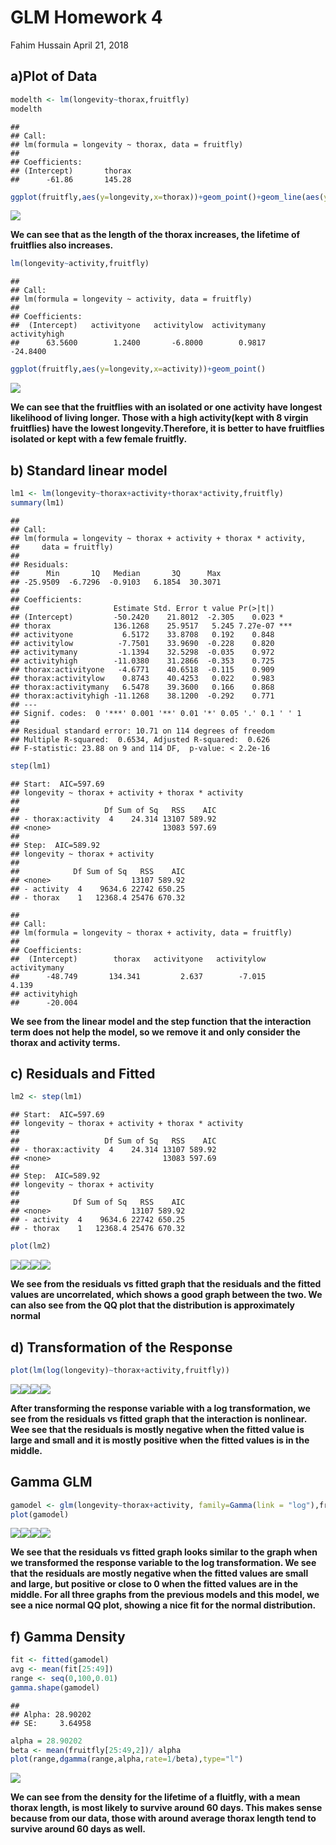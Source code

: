 GLM Homework 4
================
Fahim Hussain
April 21, 2018

a)Plot of Data
--------------

``` r
modelth <- lm(longevity~thorax,fruitfly)
modelth
```

    ## 
    ## Call:
    ## lm(formula = longevity ~ thorax, data = fruitfly)
    ## 
    ## Coefficients:
    ## (Intercept)       thorax  
    ##      -61.86       145.28

``` r
ggplot(fruitfly,aes(y=longevity,x=thorax))+geom_point()+geom_line(aes(y=fitted(modelth)))
```

![](glmhomework4_files/figure-markdown_github/unnamed-chunk-2-1.png)

**We can see that as the length of the thorax increases, the lifetime of fruitflies also increases.**

``` r
lm(longevity~activity,fruitfly)
```

    ## 
    ## Call:
    ## lm(formula = longevity ~ activity, data = fruitfly)
    ## 
    ## Coefficients:
    ##  (Intercept)   activityone   activitylow  activitymany  activityhigh  
    ##      63.5600        1.2400       -6.8000        0.9817      -24.8400

``` r
ggplot(fruitfly,aes(y=longevity,x=activity))+geom_point()
```

![](glmhomework4_files/figure-markdown_github/unnamed-chunk-3-1.png)

**We can see that the fruitflies with an isolated or one activity have longest likelihood of living longer. Those with a high activity(kept with 8 virgin fruitflies) have the lowest longevity.Therefore, it is better to have fruitflies isolated or kept with a few female fruitfly.**

b) Standard linear model
------------------------

``` r
lm1 <- lm(longevity~thorax+activity+thorax*activity,fruitfly)
summary(lm1)
```

    ## 
    ## Call:
    ## lm(formula = longevity ~ thorax + activity + thorax * activity, 
    ##     data = fruitfly)
    ## 
    ## Residuals:
    ##      Min       1Q   Median       3Q      Max 
    ## -25.9509  -6.7296  -0.9103   6.1854  30.3071 
    ## 
    ## Coefficients:
    ##                     Estimate Std. Error t value Pr(>|t|)    
    ## (Intercept)         -50.2420    21.8012  -2.305    0.023 *  
    ## thorax              136.1268    25.9517   5.245 7.27e-07 ***
    ## activityone           6.5172    33.8708   0.192    0.848    
    ## activitylow          -7.7501    33.9690  -0.228    0.820    
    ## activitymany         -1.1394    32.5298  -0.035    0.972    
    ## activityhigh        -11.0380    31.2866  -0.353    0.725    
    ## thorax:activityone   -4.6771    40.6518  -0.115    0.909    
    ## thorax:activitylow    0.8743    40.4253   0.022    0.983    
    ## thorax:activitymany   6.5478    39.3600   0.166    0.868    
    ## thorax:activityhigh -11.1268    38.1200  -0.292    0.771    
    ## ---
    ## Signif. codes:  0 '***' 0.001 '**' 0.01 '*' 0.05 '.' 0.1 ' ' 1
    ## 
    ## Residual standard error: 10.71 on 114 degrees of freedom
    ## Multiple R-squared:  0.6534, Adjusted R-squared:  0.626 
    ## F-statistic: 23.88 on 9 and 114 DF,  p-value: < 2.2e-16

``` r
step(lm1)
```

    ## Start:  AIC=597.69
    ## longevity ~ thorax + activity + thorax * activity
    ## 
    ##                   Df Sum of Sq   RSS    AIC
    ## - thorax:activity  4    24.314 13107 589.92
    ## <none>                         13083 597.69
    ## 
    ## Step:  AIC=589.92
    ## longevity ~ thorax + activity
    ## 
    ##            Df Sum of Sq   RSS    AIC
    ## <none>                  13107 589.92
    ## - activity  4    9634.6 22742 650.25
    ## - thorax    1   12368.4 25476 670.32

    ## 
    ## Call:
    ## lm(formula = longevity ~ thorax + activity, data = fruitfly)
    ## 
    ## Coefficients:
    ##  (Intercept)        thorax   activityone   activitylow  activitymany  
    ##      -48.749       134.341         2.637        -7.015         4.139  
    ## activityhigh  
    ##      -20.004

**We see from the linear model and the step function that the interaction term does not help the model, so we remove it and only consider the thorax and activity terms.**

c) Residuals and Fitted
-----------------------

``` r
lm2 <- step(lm1)
```

    ## Start:  AIC=597.69
    ## longevity ~ thorax + activity + thorax * activity
    ## 
    ##                   Df Sum of Sq   RSS    AIC
    ## - thorax:activity  4    24.314 13107 589.92
    ## <none>                         13083 597.69
    ## 
    ## Step:  AIC=589.92
    ## longevity ~ thorax + activity
    ## 
    ##            Df Sum of Sq   RSS    AIC
    ## <none>                  13107 589.92
    ## - activity  4    9634.6 22742 650.25
    ## - thorax    1   12368.4 25476 670.32

``` r
plot(lm2)
```

![](glmhomework4_files/figure-markdown_github/unnamed-chunk-5-1.png)![](glmhomework4_files/figure-markdown_github/unnamed-chunk-5-2.png)![](glmhomework4_files/figure-markdown_github/unnamed-chunk-5-3.png)![](glmhomework4_files/figure-markdown_github/unnamed-chunk-5-4.png)

**We see from the residuals vs fitted graph that the residuals and the fitted values are uncorrelated, which shows a good graph between the two. We can also see from the QQ plot that the distribution is approximately normal**

d) Transformation of the Response
---------------------------------

``` r
plot(lm(log(longevity)~thorax+activity,fruitfly))
```

![](glmhomework4_files/figure-markdown_github/unnamed-chunk-6-1.png)![](glmhomework4_files/figure-markdown_github/unnamed-chunk-6-2.png)![](glmhomework4_files/figure-markdown_github/unnamed-chunk-6-3.png)![](glmhomework4_files/figure-markdown_github/unnamed-chunk-6-4.png)

**After transforming the response variable with a log transformation, we see from the residuals vs fitted graph that the interaction is nonlinear. Wee see that the residuals is mostly negative when the fitted value is large and small and it is mostly positive when the fitted values is in the middle.**

Gamma GLM
---------

``` r
gamodel <- glm(longevity~thorax+activity, family=Gamma(link = "log"),fruitfly)
plot(gamodel)
```

![](glmhomework4_files/figure-markdown_github/unnamed-chunk-7-1.png)![](glmhomework4_files/figure-markdown_github/unnamed-chunk-7-2.png)![](glmhomework4_files/figure-markdown_github/unnamed-chunk-7-3.png)![](glmhomework4_files/figure-markdown_github/unnamed-chunk-7-4.png)

**We see that the residuals vs fitted graph looks similar to the graph when we transformed the response variable to the log transformation. We see that the residuals are mostly negative when the fitted values are small and large, but positive or close to 0 when the fitted values are in the middle. For all three graphs from the previous models and this model, we see a nice normal QQ plot, showing a nice fit for the normal distribution.**

f) Gamma Density
----------------

``` r
fit <- fitted(gamodel)
avg <- mean(fit[25:49])
range <- seq(0,100,0.01)
gamma.shape(gamodel)
```

    ##                
    ## Alpha: 28.90202
    ## SE:     3.64958

``` r
alpha = 28.90202
beta <- mean(fruitfly[25:49,2])/ alpha
plot(range,dgamma(range,alpha,rate=1/beta),type="l")
```

![](glmhomework4_files/figure-markdown_github/unnamed-chunk-8-1.png)

**We can see from the density for the lifetime of a fluitfly, with a mean thorax length, is most likely to survive around 60 days. This makes sense because from our data, those with around average thorax length tend to survive around 60 days as well.**
